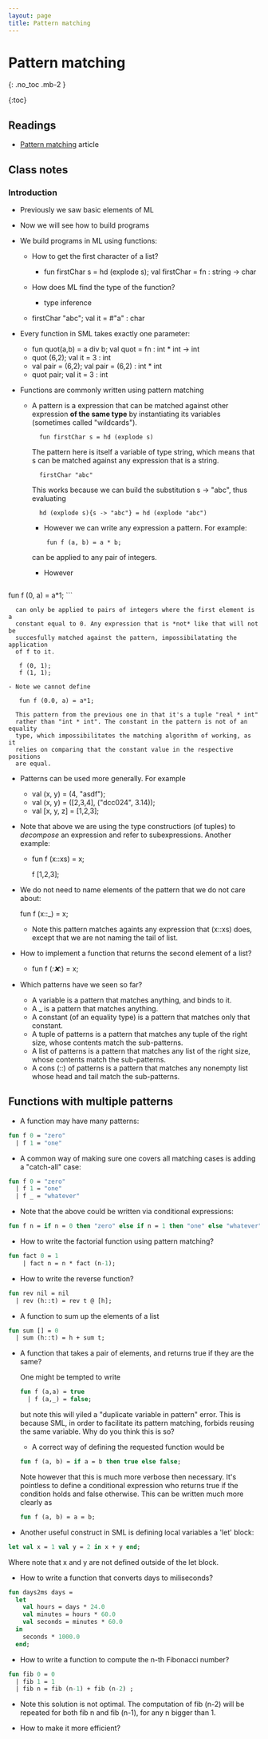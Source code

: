 ```yaml
---
layout: page
title: Pattern matching
---
```


# Pattern matching
{: .no_toc .mb-2 }

{:toc}

## Readings

- [Pattern matching](http://en.wikipedia.org/wiki/Pattern_matching/) article

## Class notes

### Introduction

- Previously we saw basic elements of ML
- Now we will see how to build programs
- We build programs in ML using functions:

  - How to get the first character of a list?
    - fun firstChar s = hd (explode s);
      val firstChar = fn : string -> char

  - How does ML find the type of the function?
    - type inference

  - firstChar "abc";
    val it = #"a" : char

- Every function in SML takes exactly one parameter:
  - fun quot(a,b) = a div b;
    val quot = fn : int * int -> int
  - quot (6,2);
    val it = 3 : int
  - val pair = (6,2);
    val pair = (6,2) : int * int
  - quot pair;
    val it = 3 : int

- Functions are commonly written using pattern matching

  - A pattern is a expression that can be matched against other expression **of
    the same type** by instantiating its variables (sometimes called
    "wildcards").

    ```
      fun firstChar s = hd (explode s)
    ```

    The pattern here is itself a variable of type string, which means that s
    can be matched against any expression that is a string.

    ```
      firstChar "abc"
    ```

    This works because we can build the substitution s -> "abc", thus
    evaluating

    ```
      hd (explode s){s -> "abc"} = hd (explode "abc")
    ```

    - However we can write any expression a pattern. For example:

    ```
        fun f (a, b) = a * b;
    ```
      can be applied to any pair of integers.

    - However

       ``` ocaml
fun f (0, a) = a*1;
       ```

      can only be applied to pairs of integers where the first element is a
      constant equal to 0. Any expression that is *not* like that will not be
      succesfully matched against the pattern, impossibilatating the application
      of f to it.

       f (0, 1);
       f (1, 1);

    - Note we cannot define

       fun f (0.0, a) = a*1;

      This pattern from the previous one in that it's a tuple "real * int"
      rather than "int * int". The constant in the pattern is not of an equality
      type, which impossibilitates the matching algorithm of working, as it
      relies on comparing that the constant value in the respective positions
      are equal.

- Patterns can be used more generally. For example

  - val (x, y) = (4, "asdf");
  - val (x, y) = ([2,3,4], ("dcc024", 3.14));
  - val [x, y, z] = [1,2,3];

- Note that above we are using the type constructiors (of tuples) to *decompose*
  an expression and refer to subexpressions. Another example:

  - fun f (x::xs) = x;

    f [1,2,3];

- We do not need to name elements of the pattern that we do not care about:

  fun f (x::_) = x;

  - Note this pattern matches againts any expression that (x::xs) does, except
    that we are not naming the tail of list.

- How to implement a function that returns the second element of a list?

  - fun f (_::x::_) = x;

- Which patterns have we seen so far?
  - A variable is a pattern that matches anything, and binds to it.
  - A _ is a pattern that matches anything.
  - A constant (of an equality type) is a pattern that matches
    only that constant.
  - A tuple of patterns is a pattern that matches any tuple of the
    right size, whose contents match the sub-patterns.
  - A list of patterns is a pattern that matches any list of the
    right size, whose contents match the sub-patterns.
  - A cons (::) of patterns is a pattern that matches any nonempty
    list whose head and tail match the sub-patterns.

## Functions with multiple patterns

- A function may have many patterns:

``` ocaml
fun f 0 = "zero"
  | f 1 = "one"
```

- A common way of making sure one covers all matching cases is adding a
  "catch-all" case:

``` ocaml
fun f 0 = "zero"
  | f 1 = "one"
  | f _ = "whatever"
```

- Note that the above could be written via conditional expressions:

``` ocaml
fun f n = if n = 0 then "zero" else if n = 1 then "one" else "whatever";
```
- How to write the factorial function using pattern matching?

``` ocaml
fun fact 0 = 1
    | fact n = n * fact (n-1);
```

- How to write the reverse function?

``` ocaml
fun rev nil = nil
  | rev (h::t) = rev t @ [h];
```

- A function to sum up the elements of a list

``` ocaml
fun sum [] = 0
  | sum (h::t) = h + sum t;
```

- A function that takes a pair of elements, and returns true if they are the
  same?

  One might be tempted to write

  ``` ocaml
  fun f (a,a) = true
    | f (a,_) = false;
  ```

  but note this will yiled a "duplicate variable in pattern" error. This is
  because SML, in order to facilitate its pattern matching, forbids reusing the
  same variable. Why do you think this is so?

  - A correct way of defining the requested function would be

  ``` ocaml
  fun f (a, b) = if a = b then true else false;
  ```

  Note however that this is much more verbose then necessary. It's pointless to
  define a conditional expression who returns true if the condition holds and
  false otherwise. This can be written much more clearly as

  ``` ocaml
  fun f (a, b) = a = b;
  ```

- Another useful construct in SML is defining local variables a 'let' block:

``` ocaml
let val x = 1 val y = 2 in x + y end;
```
Where note that x and y are not defined outside of the let block.

- How to write a function that converts days to miliseconds?

``` ocaml
fun days2ms days =
  let
    val hours = days * 24.0
    val minutes = hours * 60.0
    val seconds = minutes * 60.0
  in
    seconds * 1000.0
  end;
```

- How to write a function to compute the n-th Fibonacci number?

``` ocaml
fun fib 0 = 0
  | fib 1 = 1
  | fib n = fib (n-1) + fib (n-2) ;
```
  - Note this solution is not optimal. The computation of fib (n-2) will be
    repeated for both fib n and fib (n-1), for any n bigger than 1.

  - How to make it more efficient?
